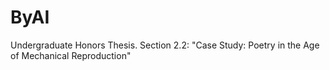 # ByAI
Undergraduate Honors Thesis. Section 2.2: "Case Study: Poetry in the Age of Mechanical Reproduction"
